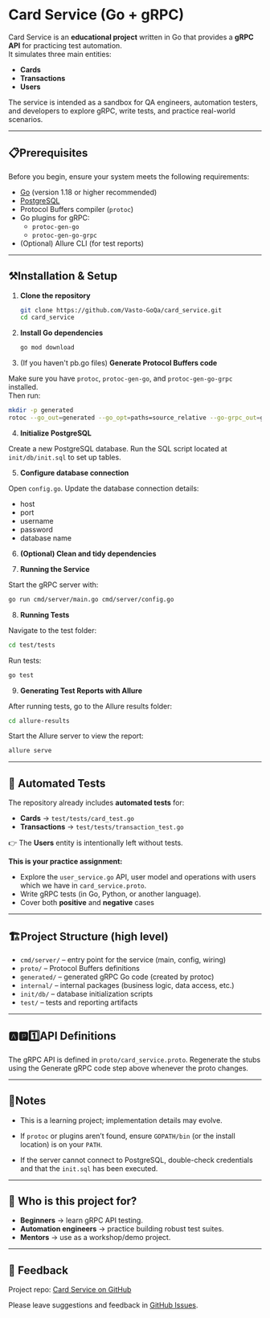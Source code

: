 # Card Service (Go + gRPC)

Card Service is an **educational project** written in Go that provides a **gRPC API** for practicing test automation.  
It simulates three main entities:  

- **Cards**  
- **Transactions**  
- **Users**  

The service is intended as a sandbox for QA engineers, automation testers, and developers to explore gRPC, write tests, and practice real-world scenarios.

---

## 📋Prerequisites

Before you begin, ensure your system meets the following requirements:

- [Go](https://golang.org/) (version 1.18 or higher recommended)
- [PostgreSQL](https://www.postgresql.org/)
- Protocol Buffers compiler (`protoc`)
- Go plugins for gRPC:
  - `protoc-gen-go`
  - `protoc-gen-go-grpc`
- (Optional) Allure CLI (for test reports)

---

## ⚒️Installation & Setup

1. **Clone the repository**

   ```bash
   git clone https://github.com/Vasto-GoQa/card_service.git
   cd card_service
2. **Install Go dependencies**

   ```bash
   go mod download
3. (If you haven't pb.go files) **Generate Protocol Buffers code**

Make sure you have `protoc`, `protoc-gen-go`, and `protoc-gen-go-grpc` installed.  
Then run:

   ```bash
   mkdir -p generated
   rotoc --go_out=generated --go_opt=paths=source_relative --go-grpc_out=generated --go-grpc_opt=paths=source_relative proto/card_service.proto
   ```

4. **Initialize PostgreSQL**

Create a new PostgreSQL database.
Run the SQL script located at ```init/db/init.sql``` to set up tables.

5. **Configure database connection**

Open ```config.go```.
Update the database connection details:

- host
- port
- username
- password
- database name

6. **(Optional) Clean and tidy dependencies**

7. **Running the Service**

Start the gRPC server with:

```bash
go run cmd/server/main.go cmd/server/config.go
```

8. **Running Tests**

Navigate to the test folder:

```bash
cd test/tests
```

Run tests:

```bash
go test
```

9. **Generating Test Reports with Allure**

After running tests, go to the Allure results folder:

```bash
cd allure-results
```

Start the Allure server to view the report:

```bash
allure serve
```

---

## 🧪 Automated Tests

The repository already includes **automated tests** for:

- **Cards** → `test/tests/card_test.go`  
- **Transactions** → `test/tests/transaction_test.go`  

👉 The **Users** entity is intentionally left without tests.

**This is your practice assignment:**

- Explore the `user_service.go` API, user model and operations with users which we have in `card_service.proto`.  
- Write gRPC tests (in Go, Python, or another language).  
- Cover both **positive** and **negative** cases

---

## 🏗️Project Structure (high level)

- ```cmd/server/``` – entry point for the service (main, config, wiring)
- ```proto/``` – Protocol Buffers definitions
- ```generated/``` – generated gRPC Go code (created by protoc)
- ```internal/``` – internal packages (business logic, data access, etc.)
- ```init/db/``` – database initialization scripts
- ```test/``` – tests and reporting artifacts

---

## 🅰️🅿️1️⃣API Definitions

The gRPC API is defined in ```proto/card_service.proto```. Regenerate the stubs using the Generate gRPC code step above whenever the proto changes.

---

## 📝Notes

- This is a learning project; implementation details may evolve.

- If ```protoc``` or plugins aren’t found, ensure ```GOPATH/bin``` (or the install location) is on your ```PATH```.

- If the server cannot connect to PostgreSQL, double-check credentials and that the ```init.sql``` has been executed.

---

## 🎯 Who is this project for?

- **Beginners** → learn gRPC API testing.  
- **Automation engineers** → practice building robust test suites.  
- **Mentors** → use as a workshop/demo project.  

---

## 💬 Feedback

Project repo: [Card Service on GitHub](https://github.com/Vasto-GoQa/card_service)  

Please leave suggestions and feedback in [GitHub Issues](https://github.com/Vasto-GoQa/card_service/issues).
